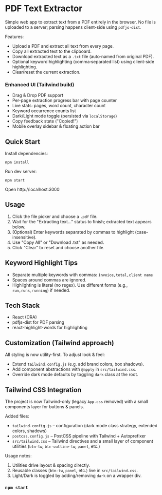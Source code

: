 # PDF Text Extractor

Simple web app to extract text from a PDF entirely in the browser. No file is uploaded to a server; parsing happens client-side using `pdfjs-dist`.

Features:

- Upload a PDF and extract all text from every page.
- Copy all extracted text to the clipboard.
- Download extracted text as a `.txt` file (auto‑named from original PDF).
- Optional keyword highlighting (comma‑separated list) using client-side highlighting.
- Clear/reset the current extraction.

### Enhanced UI (Tailwind build)

- Drag & Drop PDF support
- Per-page extraction progress bar with page counter
- Live stats: pages, word count, character count
- Keyword occurrence counts list
- Dark/Light mode toggle (persisted via `localStorage`)
- Copy feedback state ("Copied!")
- Mobile overlay sidebar & floating action bar

## Quick Start

Install dependencies:

```
npm install
```

Run dev server:

```
npm start
```

Open http://localhost:3000

## Usage

1. Click the file picker and choose a `.pdf` file.
2. Wait for the "Extracting text..." status to finish; extracted text appears below.
3. (Optional) Enter keywords separated by commas to highlight (case-insensitive).
4. Use "Copy All" or "Download .txt" as needed.
5. Click "Clear" to reset and choose another file.

## Keyword Highlight Tips

- Separate multiple keywords with commas: `invoice,total,client name`
- Spaces around commas are ignored.
- Highlighting is literal (no regex). Use different forms (e.g., `run,runs,running`) if needed.

## Tech Stack

- React (CRA)
- pdfjs-dist for PDF parsing
- react-highlight-words for highlighting

## Customization (Tailwind approach)

All styling is now utility-first. To adjust look & feel:

- Extend `tailwind.config.js` (e.g. add brand colors, box shadows).
- Add component abstractions with `@apply` in `src/tailwind.css`.
- Override dark mode defaults by toggling `dark` class at the root.

## Tailwind CSS Integration

The project is now Tailwind-only (legacy `App.css` removed) with a small components layer for buttons & panels.

Added files:

- `tailwind.config.js` – configuration (dark mode class strategy, extended colors, shadows)
- `postcss.config.js` – PostCSS pipeline with Tailwind + Autoprefixer
- `src/tailwind.css` – Tailwind directives and a small layer of component utilities (`btn-tw`, `btn-outline-tw`, `panel`, etc.)

Usage notes:

1. Utilities drive layout & spacing directly.
2. Reusable classes (`btn-tw`, `panel`, etc.) live in `src/tailwind.css`.
3. Light/Dark is toggled by adding/removing `dark` on a wrapper div.

### `npm start`
